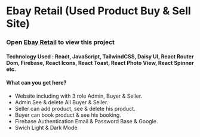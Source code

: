 # Ebay Retail (Used Product Buy & Sell Site)

### Open [Ebay Retail](https://ebay-retail.web.app/) to view this project

#### Technology Used : React, JavaScript, TailwindCSS, Daisy UI, React Router Dom, Firebase, React Icons, React Toast, React Photo View, React Spinner etc.

#### What can you get here?

-   Website including with 3 role Admin, Buyer & Seller.
-   Admin See & delete All Buyer & Seller.
-   Seller can add product, see & delete his product.
-   Buyer can book product & see his booking.
-   Firebase Authentication Email & Password Base & Google.
-   Swich Light & Dark Mode.
